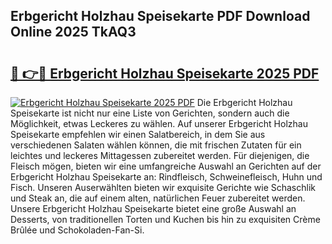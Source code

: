## Erbgericht Holzhau Speisekarte PDF Download Online 2025 TkAQ3

# <h2><a href="http://gc7j2bu.nevu.top/?p=Erbgericht+Holzhau+Speisekarte">🔗 👉🔴 Erbgericht Holzhau Speisekarte 2025 PDF</a></h2>

[![Erbgericht Holzhau Speisekarte 2025 PDF](https://i.imgur.com/dBaPXMq.png)](http://gc7j2bu.nevu.top/?p=Erbgericht+Holzhau+Speisekarte)
Die Erbgericht Holzhau Speisekarte ist nicht nur eine Liste von Gerichten, sondern auch die Möglichkeit, etwas Leckeres zu wählen. Auf unserer Erbgericht Holzhau Speisekarte empfehlen wir einen Salatbereich, in dem Sie aus verschiedenen Salaten wählen können, die mit frischen Zutaten für ein leichtes und leckeres Mittagessen zubereitet werden. Für diejenigen, die Fleisch mögen, bieten wir eine umfangreiche Auswahl an Gerichten auf der Erbgericht Holzhau Speisekarte an: Rindfleisch, Schweinefleisch, Huhn und Fisch. Unseren Auserwählten bieten wir exquisite Gerichte wie Schaschlik und Steak an, die auf einem alten, natürlichen Feuer zubereitet werden. Unsere Erbgericht Holzhau Speisekarte bietet eine große Auswahl an Desserts, von traditionellen Torten und Kuchen bis hin zu exquisiten Crème Brûlée und Schokoladen-Fan-Si.
